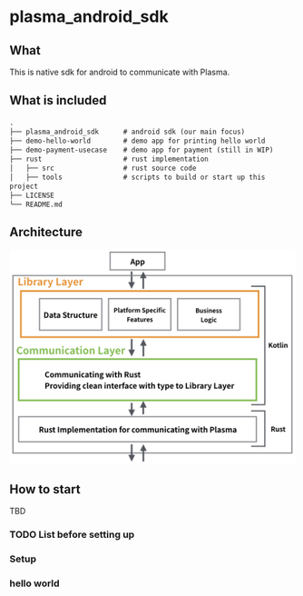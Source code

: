 # plasma_android_sdk

## What
This is native sdk for android to communicate with Plasma.

## What is included
```
.
├── plasma_android_sdk      # android sdk (our main focus)
├── demo-hello-world        # demo app for printing hello world
├── demo-payment-usecase    # demo app for payment (still in WIP)
├── rust                    # rust implementation
│   ├── src                 # rust source code
│   ├── tools               # scripts to build or start up this project
├── LICENSE
└── README.md
```

## Architecture
![](assets/architecture.jpeg)

## How to start
TBD

### TODO List before setting up

### Setup

### hello world
